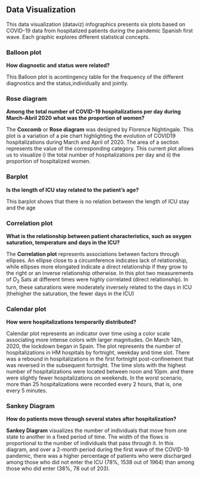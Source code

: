 ## Data Visualization

This data visualization (dataviz) infographics presents six plots based on COVID-19 data from hospitalized patients during the pandemic Spanish first wave. Each graphic explores different statistical concepts.

### Balloon plot

**How diagnostic and status were related?**

This Balloon plot is acontingency table for the frequency of the different diagnostics and the status,individually and jointly.

### Rose diagram

**Among the total number of COVID-19 hospitalizations per day during March-Abril 2020 what was the proportion of women?**

The **Coxcomb** or **Rose diagram** was designed by Florence Nightingale. This plot is a variation of a pie chart highlighting the evolution of COVID19 hospitalizations during March and April of 2020. The area of a section represents the value of the corresponding category. This current plot allows us to visualize i) the total number of hospitalizations per day and ii) the proportion of hospitalized women.

### Barplot

**Is the length of ICU stay related to the patient’s age?**

This barplot shows that there is no relation between the length of ICU stay and the age

### Correlation plot

**What is the relationship between patient characteristics, such as oxygen saturation, temperature and days in the ICU?**

The **Correlation plot** represents associations between factors through ellipses. An ellipse close to a circumference indicates lack of relationship, while ellipses more elongated indicate a direct relationship if they grow to the right or an inverse relationship otherwise. In this plot two measurements of $O_2$ Sats at different times were highly correlated (direct relationship). In turn, these saturations were moderately inversely related to the days in ICU (thehigher the saturation, the fewer days in the ICU)


### Calendar plot

**How were hospitalizations temporarily distributed?**

Calendar plot represents an indicator over time using a color scale associating more intense colors with larger magnitudes. On March 14th, 2020, the lockdown began in Spain. The plot represents the number of hospitalizations in HM hospitals by fortnight, weekday and time slot. There was a rebound in hospitalizations in the first fortnight post-confinement that was reversed in the subsequent fortnight. The time slots with the highest number of hospitalizations were located between noon and 10pm.  and there were slightly fewer hospitalizations on weekends. In the worst scenario, more than 25 hospitalizations were recorded every 2 hours, that is, one every 5 minutes.


### Sankey Diagram

**How do patients move through several states after hospitalization?**

**Sankey Diagram** visualizes the number of individuals that move from one state to another in a fixed period of time. The width of the flows is proportional to the number of individuals that pass through it. In this diagram, and over a 2-month period during the first wave of the COVID-19 pandemic, there was a higher percentage of patients who were discharged among those who did not enter the ICU (78%, 1538 out of 1964) than among those who did enter (38%, 78 out of 203).
